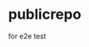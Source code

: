 # publicrepo
for e2e test


















































































































































































































































































































































































































































































































































































































































